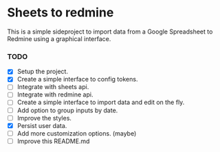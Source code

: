 # Sheets to redmine

This is a simple sideproject to import data from a Google Spreadsheet to Redmine using a graphical interface.

### TODO

- [x] Setup the project.
- [x] Create a simple interface to config tokens.
- [ ] Integrate with sheets api.
- [ ] Integrate with redmine api.
- [ ] Create a simple interface to import data and edit on the fly.
- [ ] Add option to group inputs by date.
- [ ] Improve the styles.
- [x] Persist user data.
- [ ] Add more customization options. (maybe)
- [ ] Improve this README.md
